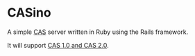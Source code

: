 # CASino

A simple [CAS](http://www.jasig.org/cas) server written in Ruby using the Rails framework.

It will support [CAS 1.0 and CAS 2.0](http://www.jasig.org/cas/protocol).
